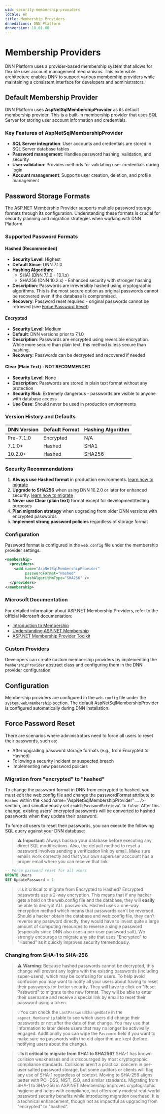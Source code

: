```yaml
---
uid: security-membership-providers
locale: en
title: Membership Providers
dnneditions: DNN Platform
dnnversion: 10.01.00
---
```


# Membership Providers

DNN Platform uses a provider-based membership system that allows for flexible user account management mechanisms. This extensible architecture enables DNN to support various membership providers while maintaining a consistent interface for developers and administrators.

## Default Membership Provider

DNN Platform uses **AspNetSqlMembershipProvider** as its default membership provider. This is a built-in membership provider that uses SQL Server for storing user account information and credentials.

### Key Features of AspNetSqlMembershipProvider

- **SQL Server integration**: User accounts and credentials are stored in SQL Server database tables
- **Password management**: Handles password hashing, validation, and security
- **User validation**: Provides methods for validating user credentials during login
- **Account management**: Supports user creation, deletion, and profile management

## Password Storage Formats

The ASP.NET Membership Provider supports multiple password storage formats through its configuration. Understanding these formats is crucial for security planning and migration strategies when working with DNN Platform.

### Supported Password Formats

#### Hashed (Recommended)
- **Security Level**: Highest
- **Default Since**: DNN 7.1.0
- **Hashing Algorithm**: 
  - SHA1 (DNN 7.1.0 - 10.1.x)
  - SHA256 (DNN 10.2.x) - Enhanced security with stronger hashing
- **Description**: Passwords are irreversibly hashed using cryptographic algorithms. This is the most secure option as original passwords cannot be recovered even if the database is compromised.
- **Recovery**: Password reset required - original passwords cannot be retrieved (see [Force Password Reset](#force-password-reset))

#### Encrypted
- **Security Level**: Medium
- **Default**: DNN versions prior to 7.1.0
- **Description**: Passwords are encrypted using reversible encryption. While more secure than plain text, this method is less secure than hashing.
- **Recovery**: Passwords can be decrypted and recovered if needed

#### Clear (Plain Text) - NOT RECOMMENDED
- **Security Level**: None
- **Description**: Passwords are stored in plain text format without any protection
- **Security Risk**: Extremely dangerous - passwords are visible to anyone with database access
- **Use Case**: Should never be used in production environments

### Version History and Defaults

| DNN Version | Default Format | Hashing Algorithm |
|-------------|----------------|-------------------|
| Pre-7.1.0   | Encrypted      | N/A               |
| 7.1.0+      | Hashed         | SHA1              |
| 10.2.0+     | Hashed         | SHA256            |

### Security Recommendations

1. **Always use Hashed format** in production environments. [learn how to migrate](#migration-from-encrypted-to-hashed)
2. **Upgrade to SHA256** when using DNN 10.2.0 or later for enhanced security. [learn how to migrate](#changing-from-sha-1-to-sha-256)
3. **Never use Clear (plain text)** format except for development/testing purposes
4. **Plan migration strategy** when upgrading from older DNN versions with encrypted passwords
5. **Implement strong password policies** regardless of storage format

### Configuration

Password format is configured in the `web.config` file under the membership provider settings:

```xml
<membership>
  <providers>
    <add name="AspNetSqlMembershipProvider" 
         passwordFormat="Hashed" 
         hashAlgorithmType="SHA256" />
  </providers>
</membership>
```

### Microsoft Documentation

For detailed information about ASP.NET Membership Providers, refer to the official Microsoft documentation:

- [Introduction to Membership](https://docs.microsoft.com/en-us/previous-versions/aspnet/yh26yfzy(v=vs.100))
- [Understanding ASP.NET Membership](https://docs.microsoft.com/en-us/previous-versions/aspnet/tw292whz(v=vs.100))
- [ASP.NET Membership Provider Toolkit](https://docs.microsoft.com/en-us/previous-versions/aspnet/6e9y4s5t(v=vs.100))

### Custom Providers
Developers can create custom membership providers by implementing the `MembershipProvider` abstract class and configuring them in the DNN provider configuration.

## Configuration

Membership providers are configured in the `web.config` file under the `system.web/membership` section. The default AspNetSqlMembershipProvider is configured automatically during DNN installation.

## Force Password Reset

There are scenarios where administrators need to force all users to reset their passwords, such as:

- After upgrading password storage formats (e.g., from Encrypted to Hashed)
- Following a security incident or suspected breach
- Implementing new password policies

### Migration from "encrypted" to "hashed"
To change the password format in DNN from encrypted to hashed, you must edit the web.config file and change the passwordFormat attribute to `Hashed` within the <add name="AspNetSqlMembershipProvider" ... /> section, and simultaneously set `enablePasswordRetrieval` to `false`. After this change, existing users' encrypted passwords will be converted to hashed passwords when they update their password.

To force all users to reset their passwords, you can execute the following SQL query against your DNN database:

> ⚠️ **Important**: Always backup your database before executing any direct SQL modifications. Also, the default method to reset a password involves sending a verification link by email. Make sure emails work correctly and that your own superuser acccount has a proper email where you can receive that link.

```sql
-- Force password reset for all users
UPDATE Users 
SET UpdatePassword = 1
```

> 💡Is it critical to migrate from Encrypted to Hashed?
Encrypted passwords use a 2-way encryption. This means that if any hacker gets a hold on the web.config file and the database, they will **easily** be able to decrypt ALL passwords. Hashed uses a one-way encryption method which means that passwords can't be reversed. Should a hacker obtain the database and web.config file, they can't reverse any password directly, they would have to invest quite a large amount of computing resources to reverse a single password (especially since DNN also uses a per-user password salt). We strongly encourage to migrate any site that uses "Encrypted" to "Hashed" as it quickly improves security tremendously.

### Changing from SHA-1 to SHA-256

> ⚠️ **Warning**: Because hashed passwords cannot be decrypted, this change will prevent any logins with the existing passwords (including super-users), which may be confusing for users. To help avoid confusion you may want to notify all your users about having to reset their passwords for better security. They will have to click on "Reset Password" to migrate to the new format. They will be able to enter their username and receive a special link by email to reset their password using a token.

> 💡You can check the `LastPasswordChangedDate` in the `aspnet_Membership` table to see which users did change their passwords or not after the date of that change. You may use that information to later delete users that may no longer be activivally engaged. Additionally you can wipe the `Password` field if you want to make sure no passwords with the old algorithm are kept (before notifying users about the change).

> 💡**Is it critical to migrate from SHA1 to SHA256?**
SHA-1 has known collision weaknesses and is discouraged by most cryptographic compliance standards. Collisions aren’t a practical concern in per-user salted password storage, but some auditors or clients will flag any use of SHA-1 regardless of context. Moving to SHA-256 aligns better with PCI-DSS, NIST, ISO, and similar standards.
Migrating from SHA-1 to SHA-256 in ASP.NET Membership improves cryptographic hygiene and helps with compliance, but offers only modest real-world password security benefits while introducing migration overhead. It is a technical enhancement, though not as impactful as upgrading from "encrypted" to "hashed".